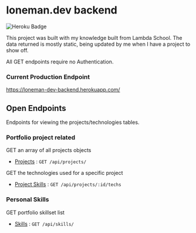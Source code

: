# loneman.dev backend 
![Heroku Badge](http://heroku-badge.herokuapp.com/?app=loneman-dev-backend&root=api/projects/)

This project was built with my knowledge built from Lambda School.
The data returned is mostly static, being updated by me when I have a project to show off.

All GET endpoints require no Authentication.

### Current Production Endpoint
https://loneman-dev-backend.herokuapp.com/

## Open Endpoints

Endpoints for viewing the projects/technologies tables.


### Portfolio project related

GET an array of all projects objects
* [Projects](PROJECTS.md) : `GET /api/projects/`

GET the technologies used for a specific project
* [Project Skills](PROJECTS-TECHS.md) : `GET /api/projects/:id/techs`

### Personal Skills 

GET portfolio skillset list
* [Skills](SKILLS.md) : `GET /api/skills/`
